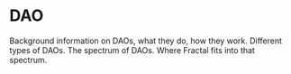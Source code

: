 # DAO

Background information on DAOs, what they do, how they work. Different types of DAOs. The spectrum of DAOs. Where Fractal fits into that spectrum.
